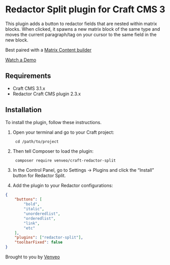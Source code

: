 # Redactor Split plugin for Craft CMS 3

This plugin adds a button to redactor fields that are nested within matrix 
blocks. When clicked, it spawns a new matrix block of the same type and moves 
the current paragraph/tag on your cursor to the same field in the new block.
 
Best paired with a [Matrix Content builder](https://nystudio107.com/blog/creating-a-content-builder-in-craft-cms)

[Watch a Demo](https://venveo.d.pr/RtWDxb)

## Requirements

- Craft CMS 3.1.x
- Redactor Craft CMS plugin 2.3.x

## Installation

To install the plugin, follow these instructions.

1. Open your terminal and go to your Craft project:

        cd /path/to/project

2. Then tell Composer to load the plugin:

        composer require venveo/craft-redactor-split

3. In the Control Panel, go to Settings → Plugins and click the “Install” button for Redactor Split.

4. Add the plugin to your Redactor configurations:
```json
{
    "buttons": [
        "bold",
        "italic",
        "unorderedlist",
        "orderedlist",
        "link",
        "etc"
    ],
    "plugins": ["redactor-split"],
    "toolbarFixed": false
}
```
Brought to you by [Venveo](https://www.venveo.com)
